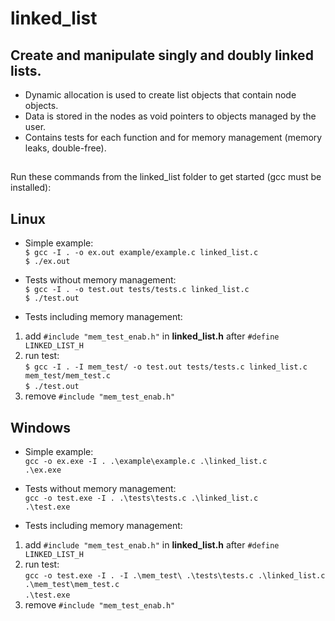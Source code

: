 # linked_list

## Create and manipulate singly and doubly linked lists.

- Dynamic allocation is used to create list objects that contain node objects. 
- Data is stored in the nodes as void pointers to objects managed by the user.
- Contains tests for each function and for memory management (memory leaks, double-free).
##

Run these commands from the linked_list folder to get started (gcc must be installed):

## Linux
   - Simple example:<br />
      `$ gcc -I . -o ex.out example/example.c linked_list.c`<br />
      `$ ./ex.out`<br />

   - Tests without memory management:<br />
      `$ gcc -I . -o test.out tests/tests.c linked_list.c`<br />
      `$ ./test.out`<br />

   - Tests including memory management:<br />
   1. add `#include "mem_test_enab.h"` in **linked_list.h** after `#define LINKED_LIST_H`<br />
   2. run test:<br />
      `$ gcc -I . -I mem_test/ -o test.out tests/tests.c linked_list.c mem_test/mem_test.c`<br />
      `$ ./test.out`<br />
   3. remove `#include "mem_test_enab.h"`<br />

## Windows
   - Simple example:<br />
      `gcc -o ex.exe -I . .\example\example.c .\linked_list.c`<br />
      `.\ex.exe`<br />

   - Tests without memory management:<br />
      `gcc -o test.exe -I . .\tests\tests.c .\linked_list.c`<br />
      `.\test.exe`<br />

   - Tests including memory management:<br />
   1. add `#include "mem_test_enab.h"` in **linked_list.h** after `#define LINKED_LIST_H`<br />
   2. run test:<br />
      `gcc -o test.exe -I . -I .\mem_test\ .\tests\tests.c .\linked_list.c .\mem_test\mem_test.c`<br />
      `.\test.exe`<br />
   3. remove `#include "mem_test_enab.h"`<br />
<br />
